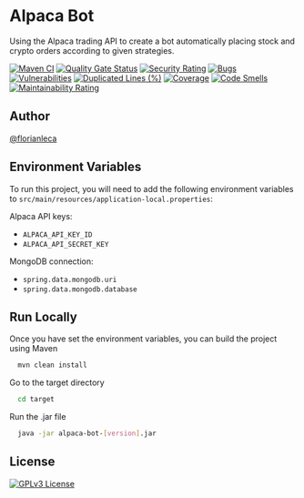 
# Alpaca Bot

Using the Alpaca trading API to create a bot automatically placing stock and crypto orders according to given strategies.

[![Maven CI](https://github.com/florianleca/alpaca-bot/actions/workflows/build.yml/badge.svg)](https://github.com/florianleca/alpaca-bot/actions/workflows/build.yml)
[![Quality Gate Status](https://sonarcloud.io/api/project_badges/measure?project=florianleca_alpaca-bot&metric=alert_status)](https://sonarcloud.io/summary/new_code?id=florianleca_alpaca-bot)
[![Security Rating](https://sonarcloud.io/api/project_badges/measure?project=florianleca_alpaca-bot&metric=security_rating)](https://sonarcloud.io/summary/new_code?id=florianleca_alpaca-bot)
[![Bugs](https://sonarcloud.io/api/project_badges/measure?project=florianleca_alpaca-bot&metric=bugs)](https://sonarcloud.io/summary/new_code?id=florianleca_alpaca-bot)
[![Vulnerabilities](https://sonarcloud.io/api/project_badges/measure?project=florianleca_alpaca-bot&metric=vulnerabilities)](https://sonarcloud.io/summary/new_code?id=florianleca_alpaca-bot)
[![Duplicated Lines (%)](https://sonarcloud.io/api/project_badges/measure?project=florianleca_alpaca-bot&metric=duplicated_lines_density)](https://sonarcloud.io/summary/new_code?id=florianleca_alpaca-bot)
[![Coverage](https://sonarcloud.io/api/project_badges/measure?project=florianleca_alpaca-bot&metric=coverage)](https://sonarcloud.io/summary/new_code?id=florianleca_alpaca-bot)
[![Code Smells](https://sonarcloud.io/api/project_badges/measure?project=florianleca_alpaca-bot&metric=code_smells)](https://sonarcloud.io/summary/new_code?id=florianleca_alpaca-bot)
[![Maintainability Rating](https://sonarcloud.io/api/project_badges/measure?project=florianleca_alpaca-bot&metric=sqale_rating)](https://sonarcloud.io/summary/new_code?id=florianleca_alpaca-bot)
## Author

[@florianleca](https://github.com/florianleca)


## Environment Variables

To run this project, you will need to add the following environment variables to `src/main/resources/application-local.properties`:

Alpaca API keys:
- `ALPACA_API_KEY_ID`
- `ALPACA_API_SECRET_KEY`

MongoDB connection:
- `spring.data.mongodb.uri`
- `spring.data.mongodb.database`

## Run Locally

Once you have set the environment variables, you can build the project using Maven

```bash
  mvn clean install
```

Go to the target directory

```bash
  cd target
```

Run the .jar file

```bash
  java -jar alpaca-bot-[version].jar
```


## License

[![GPLv3 License](https://img.shields.io/badge/License-GPL%20v3-red.svg)](https://www.gnu.org/licenses/gpl-3.0.en.html)
